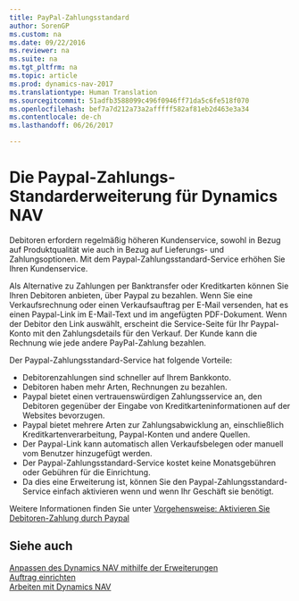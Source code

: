 ```yaml
---
title: PayPal-Zahlungsstandard
author: SorenGP
ms.custom: na
ms.date: 09/22/2016
ms.reviewer: na
ms.suite: na
ms.tgt_pltfrm: na
ms.topic: article
ms.prod: dynamics-nav-2017
ms.translationtype: Human Translation
ms.sourcegitcommit: 51adfb3588099c496f0946ff71da5c6fe518f070
ms.openlocfilehash: bef7a7d212a73a2afffff582af81eb2d463e3a34
ms.contentlocale: de-ch
ms.lasthandoff: 06/26/2017

---
```


# <a name="the-paypal-payments-standard-extension-to-dynamics-nav"></a>Die Paypal-Zahlungs-Standarderweiterung für Dynamics NAV
Debitoren erfordern regelmäßig höheren Kundenservice, sowohl in Bezug auf Produktqualität wie auch in Bezug auf Lieferungs- und Zahlungsoptionen. Mit dem Paypal-Zahlungsstandard-Service erhöhen Sie Ihren Kundenservice.

Als Alternative zu Zahlungen per Banktransfer oder Kreditkarten können Sie Ihren Debitoren anbieten, über Paypal zu bezahlen. Wenn Sie eine Verkaufsrechnung oder einen Verkaufsauftrag per E-Mail versenden, hat es einen Paypal-Link im E-Mail-Text und im angefügten PDF-Dokument. Wenn der Debitor den Link auswählt, erscheint die Service-Seite für Ihr Paypal-Konto mit den Zahlungsdetails für den Verkauf. Der Kunde kann die Rechnung wie jede andere PayPal-Zahlung bezahlen.

Der Paypal-Zahlungsstandard-Service hat folgende Vorteile:

- Debitorenzahlungen sind schneller auf Ihrem Bankkonto.
- Debitoren haben mehr Arten, Rechnungen zu bezahlen.
- Paypal bietet einen vertrauenswürdigen Zahlungsservice an, den Debitoren gegenüber der Eingabe von Kreditkarteninformationen auf der Websites bevorzugen.
- Paypal bietet mehrere Arten zur Zahlungsabwicklung an, einschließlich Kreditkartenverarbeitung, Paypal-Konten und andere Quellen.
- Der Paypal-Link kann automatisch allen Verkaufsbelegen oder manuell vom Benutzer hinzugefügt werden.
- Der Paypal-Zahlungsstandard-Service kostet keine Monatsgebühren oder Gebühren für die Einrichtung.
- Da dies eine Erweiterung ist, können Sie den Paypal-Zahlungsstandard-Service einfach aktivieren wenn und wenn Ihr Geschäft sie benötigt.  

Weitere Informationen finden Sie unter [Vorgehensweise: Aktivieren Sie Debitoren-Zahlung durch Paypal](sales-how-enable-customer-payments-paypal.md)

## <a name="see-also"></a>Siehe auch  
[Anpassen des Dynamics NAV mithilfe der Erweiterungen](ui-extensions.md)  
[Auftrag einrichten](sales-setup-sales.md)  
[Arbeiten mit Dynamics NAV](ui-work-product.md)

